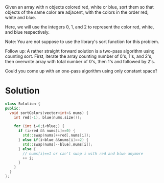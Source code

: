 Given an array with n objects colored red, white or blue, sort them so that objects of the same color are adjacent, with the colors in the order red, white and blue.

Here, we will use the integers 0, 1, and 2 to represent the color red, white, and blue respectively.

Note:
You are not suppose to use the library's sort function for this problem.

Follow up:
A rather straight forward solution is a two-pass algorithm using counting sort.
First, iterate the array counting number of 0's, 1's, and 2's, then overwrite array with total number of 0's, then 1's and followed by 2's.

Could you come up with an one-pass algorithm using only constant space?

# Solution
  
```cpp
class Solution {
public:
  void sortColors(vector<int>& nums) {
    int red(-1), blue(nums.size());

    for (int i=0;i<blue;) {
      if (i>red && nums[i]==0) {
        std::swap(nums[++red],nums[i]);
      } else if(i<blue &&nums[i]==2) {
        std::swap(nums[--blue],nums[i]);
      } else {
        // nums[i]==1 or can't swap i with red and blue anymore
        ++ i;
      }
    }
  }
};
```

